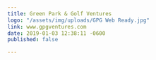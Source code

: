 ```yaml
---
title: Green Park & Golf Ventures
logo: "/assets/img/uploads/GPG Web Ready.jpg"
link: www.gpgventures.com
date: 2019-01-03 12:38:11 -0600
published: false

---
```

